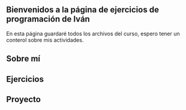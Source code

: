 ## Bienvenidos a la página de ejercicios de programación de Iván

En esta página guardaré todos los archivos del curso, espero tener un conterol sobre mis actividades.

## Sobre mí



## Ejercicios


## Proyecto



